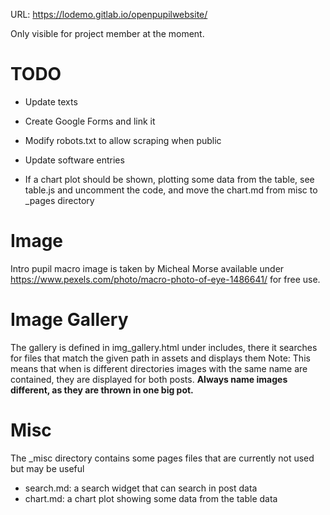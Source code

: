 
URL: https://lodemo.gitlab.io/openpupilwebsite/


Only visible for project member at the moment.


# TODO

- Update texts
- Create Google Forms and link it
- Modify robots.txt to allow scraping when public
- Update software entries

- If a chart plot should be shown, plotting some data from the table, see table.js and uncomment the code, and move the chart.md from misc to _pages directory


# Image

Intro pupil macro image is taken by Micheal Morse available under https://www.pexels.com/photo/macro-photo-of-eye-1486641/ for free use.


# Image Gallery
The gallery is defined in img_gallery.html under includes, there it searches for files that match the given path in assets and displays them
Note: This means that when is different directories images with the same name are contained, they are displayed for both posts.
<b>Always name images different, as they are thrown in one big pot.</b>


# Misc

The _misc directory contains some pages files that are currently not used but may be useful
- search.md: a search widget that can search in post data
- chart.md: a chart plot showing some data from the table data